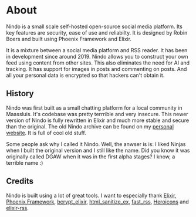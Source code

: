 # About

Nindo is a small scale self-hosted open-source social media platform. Its key features are security, ease of use and reliabilty. It is designed by Robin Boers and built using Phoenix Framework and Elixir.

It is a mixture between a social media platform and RSS reader. It has been in development since around 2019. Nindo allows you to construct your own feed using content from other sites. This also eliminates the need for AI and tracking. It has support for images in posts and commenting on posts. And all your personal data is encrypted so that hackers can't obtain it.

## History

Nindo was first built as a small chatting platform for a local community in Maassluis. It's codebase was pretty terrrible and very insecure. This newer version of Nindo is fully rewritten in Elixir and much more stable and secure than the original. The old Nindo archive can be found on my [personal website](https://www.geheimesite.nl/library/projects/package/nindo.php). It is full of cool old stuff.

Some people ask why I called it Nindo. Well, the anwser is is: I liked Ninjas when I built the original version and I still like the name. Did you know it was originally called DGAW when it was in the first alpha stages? I know, a terrible name :)

## Credits

Nindo is built using a lot of great tools. I want to especially thank [Elixir](https://elixir-lang.org), [Phoenix Framework](https://www.phoenixframework.org), [bcrypt_elixir](https://github.com/riverrun/bcrypt_elixir), [html_sanitize_ex](https://github.com/rrrene/html_sanitize_ex), [fast_rss](https://github.com/avencera/fast_rss), [Heroicons](https://heroicons.com/) and [elixir-rss](https://github.com/denispeplin/elixir-rss).
